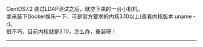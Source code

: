 CentOS7.2 装过LDAP测试之后，就空下来的一台小机机。  
拿来装下Docker娱乐一下，可是官方要求的内核3.10以上(查看内核版本 uname -r)。  
很不巧，目前内核就是3.10，怎么办，重装呀！

<hr>

